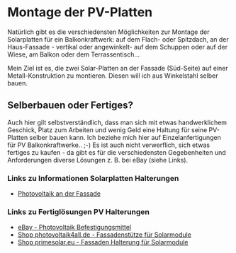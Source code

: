 # Montage der PV-Platten

Natürlich gibt es die verschiedensten Möglichkeiten zur Montage der Solarplatten für ein Balkonkraftwerk: auf dem Flach- oder Spitzdach, an der Haus-Fassade - vertikal oder angewinkelt- auf dem Schuppen oder auf der Wiese, am Balkon oder dem Terrassentisch...

Mein Ziel ist es, die zwei Solar-Platten an der Fassade (Süd-Seite) auf einer Metall-Konstruktion zu montieren. Diesen will ich aus Winkelstahl selber bauen.

## Selberbauen oder Fertiges?

Auch hier gilt selbstverständlich, dass man sich mit etwas handwerklichem Geschick, Platz zum Arbeiten und wenig Geld eine Haltung für seine PV-Platten selber bauen kann. Ich beziehe mich hier auf Einzelanfertigungen für PV Balkonkraftwerke.. ;-)
Es ist auch nicht verwerflich, sich etwas fertiges zu kaufen - da gibt es für die verschiedensten Gegebenheiten und Anforderungen diverse Lösungen z. B. bei eBay (siehe Links).

### Links zu Informationen Solarplatten Halterungen

- [Photovoltaik an der Fassade](https://www.solaranlage-ratgeber.de/photovoltaik/photovoltaik-installation/photovoltaik-an-der-fassade)

### Links zu Fertiglösungen PV Halterungen

- [eBay - Photovoltaik Befestigungsmittel](https://www.ebay.de/b/Photovoltaik-Befestigungsmittel/125063)
- [Shop photovoltaik4all.de - Fassadenstütze für Solarmodule](https://www.photovoltaik4all.de/schletter-fassadenstuetze-light-fuer-solarmodule-1,3-bis-1,6m)
- [Shop primesolar.eu - Fassaden Halterung für Solarmodule](https://www.primesolar.eu/shop/halterung-fuer-solarmodule-bis-1070-mm-modulbreite/)
